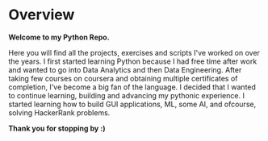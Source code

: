 # Overview

**Welcome to my Python Repo.**

Here you will find all the projects, exercises and scripts I've worked on over the years. I first started learning Python because I had free time after work and wanted to go into Data Analytics and then Data Engineering. After taking few courses on coursera and obtaining multiple certificates of completion, I've become a big fan of the language. I decided that I wanted to continue learning, building and advancing my pythonic experience. I started learning how to build GUI applications, ML, some AI, and ofcourse, solving HackerRank problems.

**Thank you for stopping by :)**
